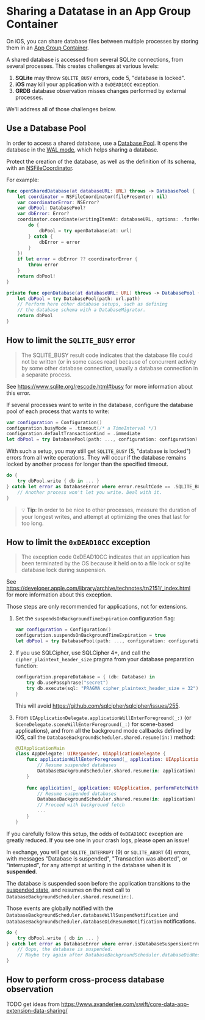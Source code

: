 Sharing a Datatase in an App Group Container
============================================

On iOS, you can share database files between multiple processes by storing them in an [App Group Container](https://developer.apple.com/documentation/foundation/nsfilemanager/1412643-containerurlforsecurityapplicati).

A shared database is accessed from several SQLite connections, from several processes. This creates challenges at various levels:

1. **SQLite** may throw `SQLITE_BUSY` errors, code 5, "database is locked".
2. **iOS** may kill your application with a `0xDEAD10CC` exception.
3. **GRDB** database observation misses changes performed by external processes.

We'll address all of those challenges below.


## Use a Database Pool

In order to access a shared database, use a [Database Pool]. It opens the database in the [WAL mode](https://www.sqlite.org/wal.html), which helps sharing a database.

Protect the creation of the database, as well as the definition of its schema, with an [NSFileCoordinator](https://developer.apple.com/documentation/foundation/nsfilecoordinator).

For example:

```swift
func openSharedDatabase(at databaseURL: URL) throws -> DatabasePool {
    let coordinator = NSFileCoordinator(filePresenter: nil)
    var coordinatorError: NSError?
    var dbPool: DatabasePool?
    var dbError: Error?
    coordinator.coordinate(writingItemAt: databaseURL, options: .forMerging, error: &coordinatorError, byAccessor: { url in
        do {
            dbPool = try openDatabase(at: url)
        } catch {
            dbError = error
        }
    })
    if let error = dbError ?? coordinatorError {
        throw error
    }
    return dbPool!
}

private func openDatabase(at databaseURL: URL) throws -> DatabasePool {
    let dbPool = try DatabasePool(path: url.path)
    // Perform here other database setups, such as defining 
    // the database schema with a DatabaseMigrator.
    return dbPool
}
```


## How to limit the `SQLITE_BUSY` error

> The SQLITE_BUSY result code indicates that the database file could not be written (or in some cases read) because of concurrent activity by some other database connection, usually a database connection in a separate process.

See https://www.sqlite.org/rescode.html#busy for more information about this error.

If several processes want to write in the database, configure the database pool of each process that wants to write:

```swift
var configuration = Configuration()
configuration.busyMode = .timeout(/* a TimeInterval */)
configuration.defaultTransactionKind = .immediate
let dbPool = try DatabasePool(path: ..., configuration: configuration)
```

With such a setup, you may still get `SQLITE_BUSY` (5, "database is locked") errors from all write operations. They will occur if the database remains locked by another process for longer than the specified timeout.

```swift
do {
    try dbPool.write { db in ... }
} catch let error as DatabaseError where error.resultCode == .SQLITE_BUSY {
    // Another process won't let you write. Deal with it.
}
```

> :bulb: **Tip**: In order to be nice to other processes, measure the duration of your longest writes, and attempt at optimizing the ones that last for too long.


## How to limit the `0xDEAD10CC` exception

> The exception code 0xDEAD10CC indicates that an application has been terminated by the OS because it held on to a file lock or sqlite database lock during suspension.

See https://developer.apple.com/library/archive/technotes/tn2151/_index.html for more information about this exception.

Those steps are only recommended for applications, not for extensions.

1. Set the `suspendsOnBackgroundTimeExpiration` configuration flag:
    
    ```swift
    var configuration = Configuration()
    configuration.suspendsOnBackgroundTimeExpiration = true
    let dbPool = try DatabasePool(path: ..., configuration: configuration)
    ```

2. If you use SQLCipher, use SQLCipher 4+, and call the `cipher_plaintext_header_size` pragma from your database preparation function:
    
    ```swift
    configuration.prepareDatabase = { (db: Database) in
        try db.usePassphrase("secret")
        try db.execute(sql: "PRAGMA cipher_plaintext_header_size = 32")
    }
    ```
    
    This will avoid https://github.com/sqlcipher/sqlcipher/issues/255.

3. From `UIApplicationDelegate.applicationWillEnterForeground(_:)` (or `SceneDelegate.sceneWillEnterForeground(_:)` for scene-based applications), and from all the background mode callbacks defined by iOS, call the `DatabaseBackgroundScheduler.shared.resume(in:)` method:
    
    ```swift
    @UIApplicationMain
    class AppDelegate: UIResponder, UIApplicationDelegate {
        func applicationWillEnterForeground(_ application: UIApplication) {
            // Resume suspended databases
            DatabaseBackgroundScheduler.shared.resume(in: application)
        }
        
        func application(_ application: UIApplication, performFetchWithCompletionHandler completionHandler: @escaping (UIBackgroundFetchResult) -> Void) {
            // Resume suspended databases
            DatabaseBackgroundScheduler.shared.resume(in: application)
            // Proceed with background fetch
            ...
        }
    }
    ```

If you carefully follow this setup, the odds of `0xDEAD10CC` exception are greatly reduced. If you see one in your crash logs, please open an issue!

In exchange, you will get `SQLITE_INTERRUPT` (9) or `SQLITE_ABORT` (4) errors, with messages "Database is suspended", "Transaction was aborted", or "interrupted", for any attempt at writing in the database when it is **suspended**.

The database is suspended soon before the application transitions to the [suspended state](https://developer.apple.com/documentation/uikit/app_and_environment/managing_your_app_s_life_cycle), and resumes on the next call to `DatabaseBackgroundScheduler.shared.resume(in:)`.

Those events are globally notified with the `DatabaseBackgroundScheduler.databaseWillSuspendNotification` and `DatabaseBackgroundScheduler.databaseDidResumeNotification` notifications.

```swift
do {
    try dbPool.write { db in ... }
} catch let error as DatabaseError where error.isDatabaseSuspensionError {
    // Oops, the database is suspended.
    // Maybe try again after DatabaseBackgroundScheduler.databaseDidResumeNotification?
}
```


## How to perform cross-process database observation

TODO get ideas from https://www.avanderlee.com/swift/core-data-app-extension-data-sharing/


[Database Pool]: ../README.md#database-pools
